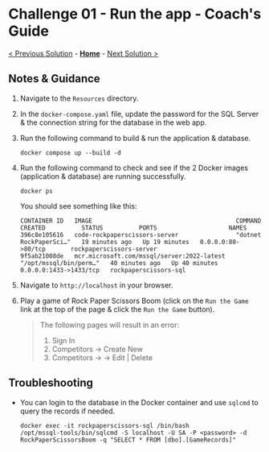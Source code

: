 # Challenge 01 - Run the app - Coach's Guide

[< Previous Solution](./Solution-00.md) - **[Home](./README.md)** - [Next Solution >](./Solution-02.md)

## Notes & Guidance

1.  Navigate to the `Resources` directory.

1.  In the `docker-compose.yaml` file, update the password for the SQL Server & the connection string for the database in the web app.

1.  Run the following command to build & run the application & database.

    ```shell
    docker compose up --build -d
    ```

1.  Run the following command to check and see if the 2 Docker images (application & database) are running successfully.

    ```shell
    docker ps
    ```

    You should see something like this:

    ```shell
    CONTAINER ID   IMAGE                                        COMMAND                  CREATED          STATUS          PORTS                    NAMES
    396c8e105616   code-rockpaperscissors-server                "dotnet RockPaperSci…"   19 minutes ago   Up 19 minutes   0.0.0.0:80->80/tcp       rockpaperscissors-server
    9f5ab21008de   mcr.microsoft.com/mssql/server:2022-latest   "/opt/mssql/bin/perm…"   40 minutes ago   Up 40 minutes   0.0.0.0:1433->1433/tcp   rockpaperscissors-sql
    ```

1.  Navigate to `http://localhost` in your browser.

1.  Play a game of Rock Paper Scissors Boom (click on the `Run the Game` link at the top of the page & click the `Run the Game` button).

    > The following pages will result in an error:
    > 1. Sign In
    > 1. Competitors -> Create New
    > 1. Competitors -> <Any Player Name> -> Edit | Delete 

## Troubleshooting

- You can login to the database in the Docker container and use `sqlcmd` to query the records if needed.

  ```shell
  docker exec -it rockpaperscissors-sql /bin/bash
  /opt/mssql-tools/bin/sqlcmd -S localhost -U SA -P <password> -d RockPaperScissorsBoom -q "SELECT * FROM [dbo].[GameRecords]"
  ```
